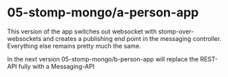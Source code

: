 # 05-stomp-mongo/a-person-app
This version of the app switches out websocket with stomp-over-websockets and creates a publishing end point in the messaging controller.  
Everything else remains pretty much the same.  
  
In the next version 05-stomp-mongo/b-person-app will replace the REST-API fully with a Messaging-API